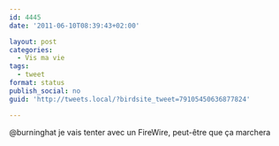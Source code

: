 ```yaml
---
id: 4445
date: '2011-06-10T08:39:43+02:00'

layout: post
categories:
  - Vis ma vie
tags:
  - tweet
format: status
publish_social: no
guid: 'http://tweets.local/?birdsite_tweet=79105450636877824'

---
```


@burninghat je vais tenter avec un FireWire, peut-être que ça marchera
